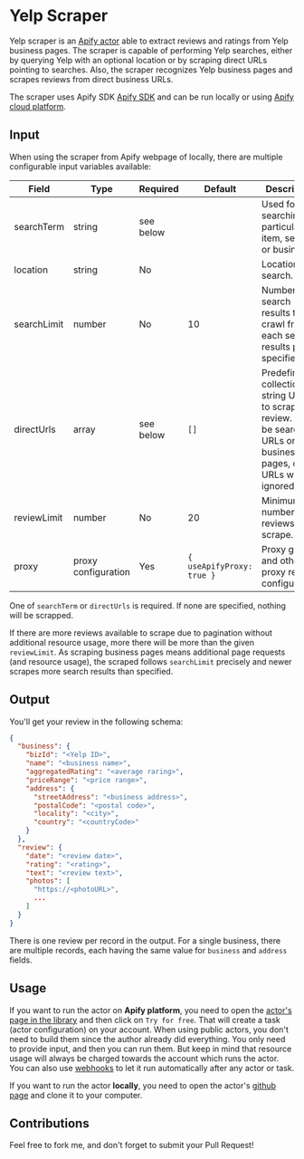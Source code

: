 Yelp Scraper
============

Yelp scraper is an [Apify actor](https://apify.com/actors) able to extract reviews and ratings from Yelp business pages.
The scraper is capable of performing Yelp searches, either by querying Yelp with an optional location or by scraping
direct URLs pointing to searches. Also, the scraper recognizes Yelp business pages and scrapes reviews from
direct business URLs.

The scraper uses Apify SDK [Apify SDK](https://sdk.apify.com/) and can be run locally or using
[Apify cloud platform](https://apify.com).

## Input

When using the scraper from Apify webpage of locally, there are multiple configurable input variables available:

| Field | Type | Required | Default | Description |
| ----- | ---- | -------- | ------- | ----------- |
| searchTerm | string | see below | | Used for searching particular item, service, or business. |
| location | string | No | | Location to search. |
| searchLimit | number | No | 10 | Number of search results to crawl from each search results page specified. |
| directUrls | array | see below | `[]` | Predefined collection of string URLs to scrape review. Can be search URLs or business pages, other URLs will be ignored. |
| reviewLimit | number | No | 20 | Minimum number of reviews to scrape. |
| proxy | proxy configuration | Yes | `{ useApifyProxy: true }` | Proxy groups and other proxy related configuration. |

One of `searchTerm` or `directUrls` is required. If none are specified, nothing will be scrapped.

If there are more reviews available to scrape due to pagination without additional resource usage, more there will be
more than the given `reviewLimit`. As scraping business pages means additional page requests (and resource usage), the
scraped follows `searchLimit` precisely and newer scrapes more search results than specified.

## Output

You'll get your review in the following schema:

```json
{
  "business": {
    "bizId": "<Yelp ID>",
    "name": "<business name>",
    "aggregatedRating": "<average raring>",
    "priceRange": "<price range>",
    "address": {
      "streetAddress": "<business address>",
      "postalCode": "<postal code>",
      "locality": "<city>",
      "country": "<countryCode>"
    }
  },
  "review": {
    "date": "<review date>",
    "rating": "<rating>",
    "text": "<review text>",
    "photos": [
      "https://<photoURL>",
      ...
    ]
  }
}
```

There is one review per record in the output. For a single business, there are multiple records, each having the
same value for `business` and `address` fields.

## Usage

If you want to run the actor on **Apify platform**, you need to open the [actor's page in the library](https://apify.com/yin/apify-yelp) and then click on `Try for free`. That will create a task (actor configuration) on your account. When using public actors, you don't need to build them since the author already did everything. You only need to provide input, and then you can run them. But keep in mind that resource usage will always be charged towards the account which runs the actor. You can also use [webhooks](#webhooks) to let it run automatically after any actor or task.

If you want to run the actor **locally**, you need to open the actor's [github page](https://github.com/yin/apify-yelp) and clone it to your computer.

## Contributions

Feel free to fork me, and don't forget to submit your Pull Request!
